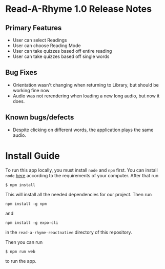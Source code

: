 # Read-A-Rhyme 1.0 Release Notes
## Primary Features
* User can select Readings
* User can choose Reading Mode
* User can take quizzes based off entire reading
* User can take quizzes based off single words
## Bug Fixes
* Orientation wasn't changing when returning to Library, but should be working fine now
* Audio was not rerendering when loading a new long audio, but now it does. 
## Known bugs/defects
* Despite clicking on different words, the application plays the same audio.
# Install Guide
To run this app locally, you must install `node` and `npm` first. You can install `node` [here](https://nodejs.org/en/download/) according to the requirements of your computer. After that run

```
$ npm install

```
This will install all the needed dependencies for our project. Then run
```
npm install -g npm
```
and 
```
npm install -g expo-cli
```
in the `read-a-rhyme-reactnative` directory of this repository. 

Then you can run 

```
$ npm run web
```
to run the app. 
